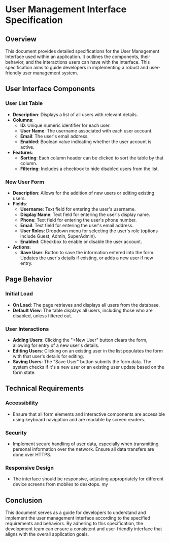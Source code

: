 # User Management Interface Specification

## Overview
This document provides detailed specifications for the User Management Interface used within an application. It outlines the components, their behavior, and the interactions users can have with the interface. This specification aims to guide developers in implementing a robust and user-friendly user management system.

## User Interface Components

### User List Table
- **Description**: Displays a list of all users with relevant details.
- **Columns**:
  - **ID**: Unique numeric identifier for each user.
  - **User Name**: The username associated with each user account.
  - **Email**: The user's email address.
  - **Enabled**: Boolean value indicating whether the user account is active.
- **Features**:
  - **Sorting**: Each column header can be clicked to sort the table by that column.
  - **Filtering**: Includes a checkbox to hide disabled users from the list.

### New User Form
- **Description**: Allows for the addition of new users or editing existing users.
- **Fields**:
  - **Username**: Text field for entering the user's username.
  - **Display Name**: Text field for entering the user's display name.
  - **Phone**: Text field for entering the user's phone number.
  - **Email**: Text field for entering the user's email address.
  - **User Roles**: Dropdown menu for selecting the user's role (options include Guest, Admin, SuperAdmin).
  - **Enabled**: Checkbox to enable or disable the user account.
- **Actions**:
  - **Save User**: Button to save the information entered into the form. Updates the user's details if existing, or adds a new user if new entry.

## Page Behavior

### Initial Load
- **On Load**: The page retrieves and displays all users from the database.
- **Default View**: The table displays all users, including those who are disabled, unless filtered out.

### User Interactions
- **Adding Users**: Clicking the "+New User" button clears the form, allowing for entry of a new user's details.
- **Editing Users**: Clicking on an existing user in the list populates the form with that user's details for editing.
- **Saving Users**: The "Save User" button submits the form data. The system checks if it's a new user or an existing user update based on the form state.

## Technical Requirements

### Accessibility
- Ensure that all form elements and interactive components are accessible using keyboard navigation and are readable by screen readers.

### Security
- Implement secure handling of user data, especially when transmitting personal information over the network. Ensure all data transfers are done over HTTPS.

### Responsive Design
- The interface should be responsive, adjusting appropriately for different device screens from mobiles to desktops.
my
## Conclusion
This document serves as a guide for developers to understand and implement the user management interface according to the specified requirements and behaviors. By adhering to this specification, the development team can ensure a consistent and user-friendly interface that aligns with the overall application goals.
